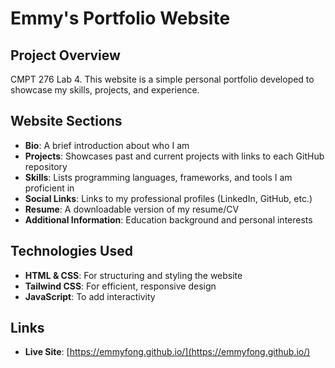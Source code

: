 # Emmy's Portfolio Website

## Project Overview
CMPT 276 Lab 4. This website is a simple personal portfolio developed to showcase my skills, projects, and experience. 

## Website Sections
- **Bio**: A brief introduction about who I am
- **Projects**: Showcases past and current projects with links to each GitHub repository
- **Skills**: Lists programming languages, frameworks, and tools I am proficient in
- **Social Links**: Links to my professional profiles (LinkedIn, GitHub, etc.)
- **Resume**: A downloadable version of my resume/CV
- **Additional Information**: Education background and personal interests

## Technologies Used
- **HTML & CSS**: For structuring and styling the website
- **Tailwind CSS**: For efficient, responsive design
- **JavaScript**: To add interactivity

## Links
- **Live Site**: [https://emmyfong.github.io/](https://emmyfong.github.io/)